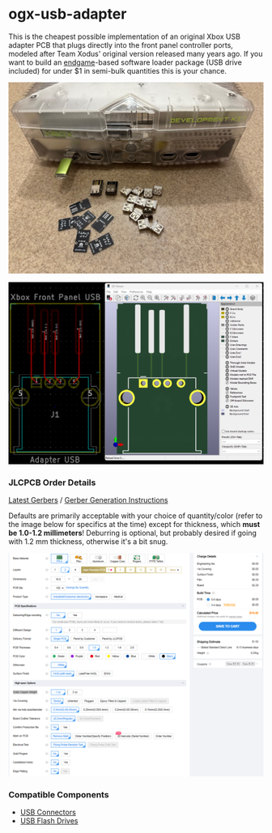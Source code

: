 # ogx-usb-adapter

This is the cheapest possible implementation of an original Xbox USB adapter PCB that plugs directly into the front panel controller ports, modeled after Team Xodus' original version released many years ago. If you want to build an [endgame](https://github.com/XboxDev/endgame-exploit)-based software loader package (USB drive included) for under $1 in semi-bulk quantities this is your chance.

![Product Image](img/product.jpg?raw=true "Product Image")

![Designer Image](img/designer.png?raw=true "Designer Image")

### JLCPCB Order Details

[Latest Gerbers](https://github.com/XboxDev/ogx-usb-adapter/releases/latest) / [Gerber Generation Instructions](https://jlcpcb.com/help/article/how-to-generate-gerber-and-drill-files-in-kicad-8)

Defaults are primarily acceptable with your choice of quantity/color (refer to the image below for specifics at the time) except for thickness, which **must be 1.0-1.2 millimeters**! Deburring is optional, but probably desired if going with 1.2 mm thickness, otherwise it's a bit snug.

![JLCPCB Order Details](img/jlcpcb-order-details.png?raw=true "JLCPCB Order Details")

### Compatible Components

- [USB Connectors](https://www.aliexpress.us/item/2251832715636347.html)
- [USB Flash Drives](https://www.aliexpress.us/item/3256805263846258.html)